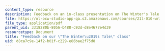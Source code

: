 ```yaml
---
content_type: resource
description: Feedback on an in-class presentation on The Winter's Tale.
file: https://ol-ocw-studio-app-qa.s3.amazonaws.com/courses/21l-010-writing-with-shakespeare-fall-2010/d8ca7c9e14f2b01fc229e86bae2f75d8_MIT21L_010F10_assn12.pdf
file_type: application/pdf
parent_uid: 3318280b-8056-b488-c93d-d8e4677e4d39
resourcetype: Document
title: "Feedback on our \"The Winter\u2019s Tale\" class"
uid: d8ca7c9e-14f2-b01f-c229-e86bae2f75d8
---
```

